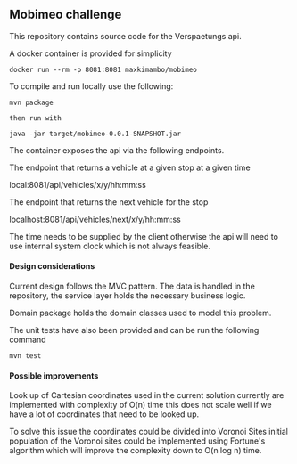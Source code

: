 ## Mobimeo challenge 

This repository contains source code for the Verspaetungs api. 

A docker container is provided for simplicity 

```
docker run --rm -p 8081:8081 maxkimambo/mobimeo
```

To compile and run locally use the following: 

```
mvn package 

then run with 

java -jar target/mobimeo-0.0.1-SNAPSHOT.jar

```


The container exposes the api via the following endpoints. 

The endpoint that returns a vehicle at a given stop at a given time 

local:8081/api/vehicles/x/y/hh:mm:ss

The endpoint that returns the next vehicle for the stop 

localhost:8081/api/vehicles/next/x/y/hh:mm:ss 

The time needs to be supplied by the client otherwise the api will need to use internal system clock 
which is not always feasible. 



#### Design considerations 

Current design follows the MVC pattern. 
The data is handled in the repository, the service layer holds the necessary
business logic. 

Domain package holds the domain classes used to model this problem.


The unit tests have also been provided and can be run the following command

```
mvn test 

```


#### Possible improvements 

Look up of Cartesian coordinates used in the current solution currently are implemented with 
complexity of O(n) time this does not scale well if we have a lot of coordinates that need 
to be looked up. 

To solve this issue the coordinates could be divided into Voronoi Sites initial 
population of the Voronoi sites could be implemented using Fortune's algorithm 
which will improve the complexity down to  O(n log n) time. 



